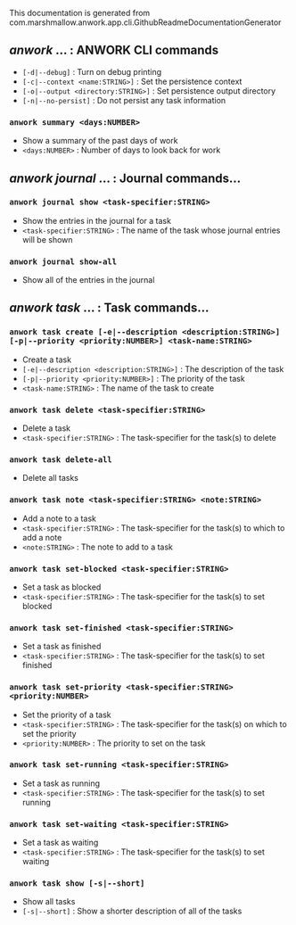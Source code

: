 This documentation is generated from com.marshmallow.anwork.app.cli.GithubReadmeDocumentationGenerator

## _anwork_ ... : ANWORK CLI commands
* `[-d|--debug]` : Turn on debug printing
* `[-c|--context <name:STRING>]` : Set the persistence context
* `[-o|--output <directory:STRING>]` : Set persistence output directory
* `[-n|--no-persist]` : Do not persist any task information
### `anwork summary <days:NUMBER>`
* Show a summary of the past days of work
* `<days:NUMBER>` : Number of days to look back for work

## _anwork journal_ ... : Journal commands...
### `anwork journal show <task-specifier:STRING>`
* Show the entries in the journal for a task
* `<task-specifier:STRING>` : The name of the task whose journal entries will be shown
### `anwork journal show-all`
* Show all of the entries in the journal

## _anwork task_ ... : Task commands...
### `anwork task create [-e|--description <description:STRING>] [-p|--priority <priority:NUMBER>] <task-name:STRING>`
* Create a task
* `[-e|--description <description:STRING>]` : The description of the task
* `[-p|--priority <priority:NUMBER>]` : The priority of the task
* `<task-name:STRING>` : The name of the task to create
### `anwork task delete <task-specifier:STRING>`
* Delete a task
* `<task-specifier:STRING>` : The task-specifier for the task(s) to delete
### `anwork task delete-all`
* Delete all tasks
### `anwork task note <task-specifier:STRING> <note:STRING>`
* Add a note to a task
* `<task-specifier:STRING>` : The task-specifier for the task(s) to which to add a note
* `<note:STRING>` : The note to add to a task
### `anwork task set-blocked <task-specifier:STRING>`
* Set a task as blocked
* `<task-specifier:STRING>` : The task-specifier for the task(s) to set blocked
### `anwork task set-finished <task-specifier:STRING>`
* Set a task as finished
* `<task-specifier:STRING>` : The task-specifier for the task(s) to set finished
### `anwork task set-priority <task-specifier:STRING> <priority:NUMBER>`
* Set the priority of a task
* `<task-specifier:STRING>` : The task-specifier for the task(s) on which to set the priority
* `<priority:NUMBER>` : The priority to set on the task
### `anwork task set-running <task-specifier:STRING>`
* Set a task as running
* `<task-specifier:STRING>` : The task-specifier for the task(s) to set running
### `anwork task set-waiting <task-specifier:STRING>`
* Set a task as waiting
* `<task-specifier:STRING>` : The task-specifier for the task(s) to set waiting
### `anwork task show [-s|--short]`
* Show all tasks
* `[-s|--short]` : Show a shorter description of all of the tasks
